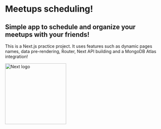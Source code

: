 # Meetups scheduling!

## Simple app to schedule and organize your meetups with your friends!

This is a Next.js practice project. It uses features such as dynamic pages names, data pre-rendering, Router, Next API building and a MongoDB Atlas integration!

<img src='https://branditechture.agency/brand-logos/wp-content/uploads/wpdm-cache/Next.js-900x0.png' alt='Next logo' width='200'>